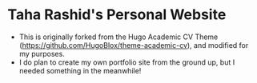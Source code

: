 # Taha Rashid's Personal Website
- This is originally forked from the Hugo Academic CV Theme (https://github.com/HugoBlox/theme-academic-cv), and modified for my purposes.
- I do plan to create my own portfolio site from the ground up, but I needed something in the meanwhile!
